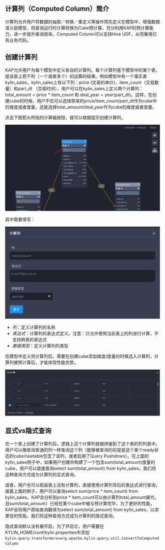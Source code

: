 ## 计算列（Computed Column）简介

计算列允许用户将数据的抽取／转换／重定义等操作预先定义在模型中，增强数据语义层模型，将查询运行时计算转换为Cube预计算。充分利用KAP的预计算能力，进一步提升查询效率。Computed Column可以支持Hive UDF，从而重用已有业务代码。


## 创建计算列

KAP允许用户为每个模型中定义各自的计算列。每个计算列基于模型中的某个表，是该表上若干列（一个或者多个）的运算的结果。例如模型中有一个事实表kylin_sales，kylin_sales上有以下列：price (交易的单价)，item_count（交易数量）和part_dt （交易时间），用户可以在kylin_sales上定义两个计算列：total_amount = price * item_count 和 deal_year = year(part_dt)。这样，在创建cube的时候，用户不仅可以选择原来的price/item_count/part_dt作为cube中的维度或者度量，还能选择total_amount/deal_year作为cube的维度或者度量。

点击下图箭头所指的计算器按钮，就可以根据提示创建计算列，

![](images/computed_column_cn.1.png)

其中需要填写：

![](images/computed_column_cn.2.png)

- *列*：定义计算列的名称
- *表达式*：计算列的表达式定义。注意：只允许使用当前表上的列进行计算，不支持跨表的表达式
- *数据类型*：定义计算列的类型

在模型中定义完计算列后，需要在创建cube添加维度/度量的时候选入计算列，计算列被预计算后，才能体现性能优势。

![](images/computed_column_cn.3.png)


## 显式vs隐式查询

在一个表上创建了计算列后，逻辑上这个计算列就被拼接到了这个表的列列表中。用户可以像查询普通的列一样查询这个列（能够被查询的前提是这个某个ready状态的cube/rawtable包含了该列，或者启用了Query Pushdown）。在上面的kylin_sales例子中，如果用户创建并构建了一个包含sum(total_amount)度量的cube，用户可以直接查询select sum(total_amount) from kylin_sales。我们将这种查询方式成为计算列的显式查询。

或者，用户也可以假装表上没有计算列，直接使用计算列背后的表达式进行查询，接着上面的例子，用户可以查询select sum(price * item_count) from kylin_sales。KAP会分析到price * item_count可以由计算列total_amount替代，且sum(total_amount）已经在某个cube中被与预计算完毕，为了更好的性能，KAP会将用户原始查询翻译为select sum(total_amount) from kylin_sales，以求更佳的性能。我们将这种查询方式成为计算列的隐式查询。

隐式查询默认没有被开启，为了开启它，用户需要在KYLIN_HOME/conf/kylin.properties中添加`kylin.query.transformers=org.apache.kylin.query.util.ConvertToComputedColumn` 


